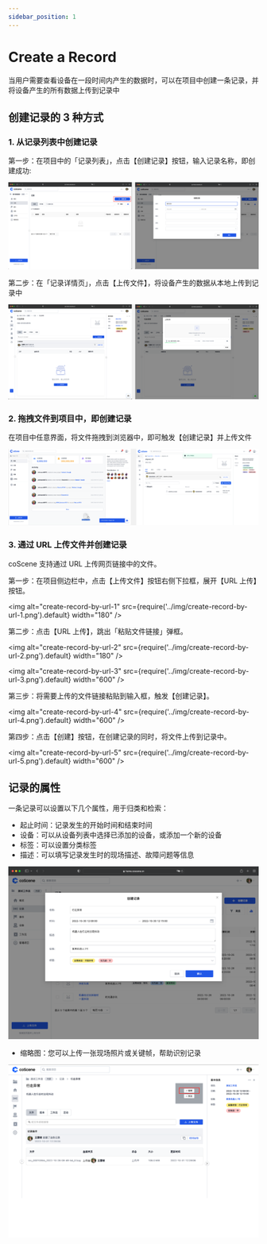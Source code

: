 ```yaml
---
sidebar_position: 1
---
```


# Create a Record

当用户需要查看设备在一段时间内产生的数据时，可以在项目中创建一条记录，并将设备产生的所有数据上传到记录中

## 创建记录的 3 种方式

### 1. 从记录列表中创建记录

第一步：在项目中的「记录列表」，点击【创建记录】按钮，输入记录名称，即创建成功:

![create-record-1](../img/create-record-1.png)

第二步：在「记录详情页」，点击【上传文件】，将设备产生的数据从本地上传到记录中

![create-record-2](../img/create-record-2.png)

### 2. 拖拽文件到项目中，即创建记录

在项目中任意界面，将文件拖拽到浏览器中，即可触发【创建记录】并上传文件

![create-record-3](../img/create-record-3.png)

### 3. 通过 URL 上传文件并创建记录

coScene 支持通过 URL 上传网页链接中的文件。

第一步：在项目侧边栏中，点击【上传文件】按钮右侧下拉框，展开【URL 上传】按钮。

<img alt="create-record-by-url-1" src={require('../img/create-record-by-url-1.png').default} width="180" />

第二步：点击【URL 上传】，跳出「粘贴文件链接」弹框。

<img alt="create-record-by-url-2" src={require('../img/create-record-by-url-2.png').default} width="180" />

<img alt="create-record-by-url-3" src={require('../img/create-record-by-url-3.png').default} width="600" />

第三步：将需要上传的文件链接粘贴到输入框，触发【创建记录】。

<img alt="create-record-by-url-4" src={require('../img/create-record-by-url-4.png').default} width="600" />

第四步：点击【创建】按钮，在创建记录的同时，将文件上传到记录中。

<img alt="create-record-by-url-5" src={require('../img/create-record-by-url-5.png').default} width="600" />

## 记录的属性

一条记录可以设置以下几个属性，用于归类和检索：

- 起止时间：记录发生的开始时间和结束时间
- 设备：可以从设备列表中选择已添加的设备，或添加一个新的设备
- 标签：可以设置分类标签
- 描述：可以填写记录发生时的现场描述、故障问题等信息

![create-record-4](../img/create-record-4.png)

- 缩略图：您可以上传一张现场照片或关键帧，帮助识别记录

![create-record-5](../img/create-record-5.png)
